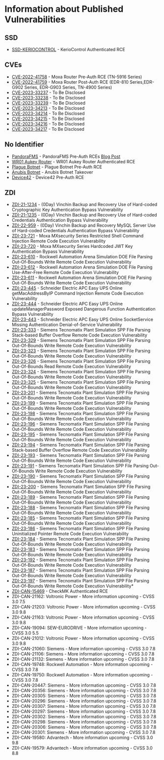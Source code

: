 # Information about Published Vulnerabilities


## SSD

* [SSD-KERIOCONTROL](https://ssd-disclosure.com/ssd-advisory-keriocontrol-remote-code-execution/) - KerioControl Authenticated RCE



## CVEs
* [CVE-2022-41758](https://www.moxa.com/en/support/product-support/security-advisory/multiple-routers-improper-input-validation-vulnerabilities) - Moxa Router Pre-Auth RCE (TN-5916 Series)
* [CVE-2022-41759](https://www.moxa.com/en/support/product-support/security-advisory/multiple-routers-improper-input-validation-vulnerabilities) - Moxa Router Post-Auth RCE (EDR-810 Series,EDR-G902 Series, EDR-G903 Series, TN-4900 Series)
* [CVE-2023-33237](https://cve.mitre.org/cgi-bin/cvename.cgi?name=CVE-2023-33237) - To Be Disclosed
* [CVE-2023-33238](https://cve.mitre.org/cgi-bin/cvename.cgi?name=CVE-2023-33238) - To Be Disclosed
* [CVE-2023-33239](https://cve.mitre.org/cgi-bin/cvename.cgi?name=CVE-2023-33239) - To Be Disclosed
* [CVE-2023-34213](https://cve.mitre.org/cgi-bin/cvename.cgi?name=CVE-2023-34213) - To Be Disclosed
* [CVE-2023-34214](https://cve.mitre.org/cgi-bin/cvename.cgi?name=CVE-2023-34214) - To Be Disclosed
* [CVE-2023-34215](https://cve.mitre.org/cgi-bin/cvename.cgi?name=CVE-2023-34215) - To Be Disclosed
* [CVE-2023-34216](https://cve.mitre.org/cgi-bin/cvename.cgi?name=CVE-2023-34216) - To Be Disclosed
* [CVE-2023-34217](https://cve.mitre.org/cgi-bin/cvename.cgi?name=CVE-2023-34217) - To Be Disclosed


## No Identifier

* [PandoraFMS](https://pandorafms.com/en/release-notes/pandora-fms-ng-766-rrr/) - PandoraFMS Pre-Auth RCEs [Blog Post](https://3sjay.github.io/2023/01/06/pandoraFMS-Pre-Auth-RCE.html)
* [WR01 Aukey Router](https://raw.githubusercontent.com/3sjay/sploits/main/aukey-wr-01-RCE-0day.py) - WR01 Aukey Router Authenticated RCE
* [Plague Botnet](https://3sjay.github.io/2022/04/13/Plauge-Botnet-PreAuth-RCE.html) - Plague Botnet Pre-Auth RCE
* [Anubis Botnet](https://3sjay.github.io/2022/04/14/anubis-botnet-takeover.html) - Anubis Botnet Takeover
* [Device42](https://github.com/3sjay/sploits/blob/main/device42_preauth-rce_poc.py) - Device42 Pre-Auth RCE 

## ZDI
* [ZDI-21-1234](https://www.zerodayinitiative.com/advisories/ZDI-21-1234/) - (0Day) Vinchin Backup and Recovery Use of Hard-coded Cryptographic Key Authentication Bypass Vulnerability
* [ZDI-21-1235](https://www.zerodayinitiative.com/advisories/ZDI-21-1235/) - (0Day) Vinchin Backup and Recovery Use of Hard-coded Credentials Authentication Bypass Vulnerability
* [ZDI-22-959](https://www.zerodayinitiative.com/advisories/ZDI-22-959/) - (0Day) Vinchin Backup and Recovery MySQL Server Use of Hard-coded Credentials Authentication Bypass Vulnerability
* [ZDI-23-721](https://www.zerodayinitiative.com/advisories/ZDI-23-721/) - Moxa MXsecurity Series Restricted Shell Command Injection Remote Code Execution Vulnerability
* [ZDI-23-720](https://www.zerodayinitiative.com/advisories/ZDI-23-720/) - Moxa MXsecurity Series Hardcoded JWT Key Authentication Bypass Vulnerability
* [ZDI-23-610](https://www.zerodayinitiative.com/advisories/ZDI-23-610/) - Rockwell Automation Arena Simulation DOE File Parsing Out-Of-Bounds Write Remote Code Execution Vulnerability
* [ZDI-23-612](https://www.zerodayinitiative.com/advisories/ZDI-23-612/) - Rockwell Automation Arena Simulation DOE File Parsing Use-After-Free Remote Code Execution Vulnerability
* [ZDI-23-611](https://www.zerodayinitiative.com/advisories/ZDI-23-611/) - Rockwell Automation Arena Simulation DOE File Parsing Out-Of-Bounds Write Remote Code Execution Vulnerability
* [ZDI-23-445](https://www.zerodayinitiative.com/advisories/ZDI-23-445/) - Schneider Electric APC Easy UPS Online getMacAddressByIP Command Injection Remote Code Execution Vulnerability
* [ZDI-23-444](https://www.zerodayinitiative.com/advisories/ZDI-23-444/) - Schneider Electric APC Easy UPS Online updateManagerPassword Exposed Dangerous Function Authentication Bypass Vulnerability
* [ZDI-23-443](https://www.zerodayinitiative.com/advisories/ZDI-23-443/) - Schneider Electric APC Easy UPS Online SocketService Missing Authentication Denial-of-Service Vulnerability
* [ZDI-23-333](https://www.zerodayinitiative.com/advisories/ZDI-23-333/) - Siemens Tecnomatix Plant Simulation  SPP File Parsing Stack-based Buffer Overflow Remote Code Execution Vulnerability
* [ZDI-23-329](https://www.zerodayinitiative.com/advisories/ZDI-23-329/) - Siemens Tecnomatix Plant Simulation  SPP File Parsing Out-Of-Bounds Write Remote Code Execution Vulnerability
* [ZDI-23-323](https://www.zerodayinitiative.com/advisories/ZDI-23-323/) - Siemens Tecnomatix Plant Simulation  SPP File Parsing Out-Of-Bounds Write Remote Code Execution Vulnerability
* [ZDI-23-326](https://www.zerodayinitiative.com/advisories/ZDI-23-326/) - Siemens Tecnomatix Plant Simulation  SPP File Parsing Out-Of-Bounds Read Remote Code Execution Vulnerability
* [ZDI-23-324](https://www.zerodayinitiative.com/advisories/ZDI-23-324/) - Siemens Tecnomatix Plant Simulation  SPP File Parsing Out-Of-Bounds Write Remote Code Execution Vulnerability
* [ZDI-23-325](https://www.zerodayinitiative.com/advisories/ZDI-23-325/) - Siemens Tecnomatix Plant Simulation  SPP File Parsing Out-Of-Bounds Write Remote Code Execution Vulnerability
* [ZDI-23-201](https://www.zerodayinitiative.com/advisories/ZDI-23-201/) - Siemens Tecnomatix Plant Simulation  SPP File Parsing Out-Of-Bounds Write Remote Code Execution Vulnerability
* [ZDI-23-199](https://www.zerodayinitiative.com/advisories/ZDI-23-199/) - Siemens Tecnomatix Plant Simulation  SPP File Parsing Out-Of-Bounds Write Remote Code Execution Vulnerability
* [ZDI-23-198](https://www.zerodayinitiative.com/advisories/ZDI-23-198/) - Siemens Tecnomatix Plant Simulation  SPP File Parsing Out-Of-Bounds Write Remote Code Execution Vulnerability
* [ZDI-23-196](https://www.zerodayinitiative.com/advisories/ZDI-23-196/) - Siemens Tecnomatix Plant Simulation  SPP File Parsing Out-Of-Bounds Write Remote Code Execution Vulnerability
* [ZDI-23-195](https://www.zerodayinitiative.com/advisories/ZDI-23-195/) - Siemens Tecnomatix Plant Simulation  SPP File Parsing Out-Of-Bounds Write Remote Code Execution Vulnerability
* [ZDI-23-194](https://www.zerodayinitiative.com/advisories/ZDI-23-194/) - Siemens Tecnomatix Plant Simulation  SPP File Parsing Stack-based Buffer Overflow Remote Code Execution Vulnerability
* [ZDI-23-193](https://www.zerodayinitiative.com/advisories/ZDI-23-193/) - Siemens Tecnomatix Plant Simulation  SPP File Parsing Out-Of-Bounds Write Remote Code Execution Vulnerability
* [ZDI-23-191](https://www.zerodayinitiative.com/advisories/ZDI-23-191/) - Siemens Tecnomatix Plant Simulation  SPP File Parsing Out-Of-Bounds Write Remote Code Execution Vulnerability
* [ZDI-23-190](https://www.zerodayinitiative.com/advisories/ZDI-23-190/) - Siemens Tecnomatix Plant Simulation  SPP File Parsing Out-Of-Bounds Write Remote Code Execution Vulnerability
* [ZDI-23-200](https://www.zerodayinitiative.com/advisories/ZDI-23-200/) - Siemens Tecnomatix Plant Simulation  SPP File Parsing Out-Of-Bounds Write Remote Code Execution Vulnerability
* [ZDI-23-189](https://www.zerodayinitiative.com/advisories/ZDI-23-189/) - Siemens Tecnomatix Plant Simulation  SPP File Parsing Out-Of-Bounds Write Remote Code Execution Vulnerability
* [ZDI-23-188](https://www.zerodayinitiative.com/advisories/ZDI-23-188/) - Siemens Tecnomatix Plant Simulation  SPP File Parsing Out-Of-Bounds Write Remote Code Execution Vulnerability
* [ZDI-23-185](https://www.zerodayinitiative.com/advisories/ZDI-23-185/) - Siemens Tecnomatix Plant Simulation  SPP File Parsing Out-Of-Bounds Write Remote Code Execution Vulnerability
* [ZDI-23-186](https://www.zerodayinitiative.com/advisories/ZDI-23-186/) - Siemens Tecnomatix Plant Simulation  SPP File Parsing Uninitialized Pointer Remote Code Execution Vulnerability
* [ZDI-23-184](https://www.zerodayinitiative.com/advisories/ZDI-23-184/) - Siemens Tecnomatix Plant Simulation  SPP File Parsing Out-Of-Bounds Write Remote Code Execution Vulnerability
* [ZDI-23-183](https://www.zerodayinitiative.com/advisories/ZDI-23-183/) - Siemens Tecnomatix Plant Simulation  SPP File Parsing Out-Of-Bounds Write Remote Code Execution Vulnerability
* [ZDI-23-192](https://www.zerodayinitiative.com/advisories/ZDI-23-192/) - Siemens Tecnomatix Plant Simulation  SPP File Parsing Out-Of-Bounds Write Remote Code Execution Vulnerability
* [ZDI-23-187](https://www.zerodayinitiative.com/advisories/ZDI-23-187/) - Siemens Tecnomatix Plant Simulation  SPP File Parsing Out-Of-Bounds Write Remote Code Execution Vulnerability
* [ZDI-23-197](https://www.zerodayinitiative.com/advisories/ZDI-23-197/) - Siemens Tecnomatix Plant Simulation  SPP File Parsing Out-Of-Bounds Write Remote Code Execution Vulnerability* 
* [ZDI-CAN-15469](https://informationwarfarecenter.com/cir/war/The_OSINT_Cyber_WAR_2022-01-03.pdf) - CheckMK Authenticated RCE
* ZDI-CAN-21162: Voltronic Power - More information upcoming - CVSS 3.0 7.5
* ZDI-CAN-21203: Voltronic Power - More information upcoming - CVSS 3.0 9.8
* ZDI-CAN-21163: Voltronic Power - More information upcoming - CVSS 3.0 9.8
* ZDI-CAN-19094: SEW-EURODRIVE - More information upcoming - CVSS 3.0 5.5
* ZDI-CAN-21012: Voltronic Power - More information upcoming - CVSS 3.0 9.8
* ZDI-CAN-21060: Siemens - More information upcoming - CVSS 3.0 7.8
* ZDI-CAN-21106: Siemens - More information upcoming - CVSS 3.0 7.8
* ZDI-CAN-21132: Siemens - More information upcoming - CVSS 3.0 7.8
* ZDI-CAN-19748: Rockwell Automation - More information upcoming - CVSS 3.0 7.8
* ZDI-CAN-19750: Rockwell Automation - More information upcoming - CVSS 3.0 7.8
* ZDI-CAN-20447: Siemens - More information upcoming - CVSS 3.0 7.8
* ZDI-CAN-20356: Siemens - More information upcoming - CVSS 3.0 7.8
* ZDI-CAN-20305: Siemens - More information upcoming - CVSS 3.0 7.8
* ZDI-CAN-20296: Siemens - More information upcoming - CVSS 3.0 7.8
* ZDI-CAN-20307: Siemens - More information upcoming - CVSS 3.0 7.8
* ZDI-CAN-20297: Siemens - More information upcoming - CVSS 3.0 7.8
* ZDI-CAN-20302: Siemens - More information upcoming - CVSS 3.0 7.8
* ZDI-CAN-20298: Siemens - More information upcoming - CVSS 3.0 7.8
* ZDI-CAN-20306: Siemens - More information upcoming - CVSS 3.0 7.8
* ZDI-CAN-20301: Siemens - More information upcoming - CVSS 3.0 7.8
* ZDI-CAN-19580: Advantech - More information upcoming - CVSS 3.0 9.8
* ZDI-CAN-19579: Advantech - More information upcoming - CVSS 3.0 8.8



